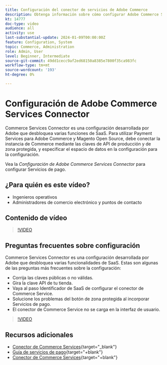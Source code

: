 ```yaml
---
title: Configuración del conector de servicios de Adobe Commerce
description: Obtenga información sobre cómo configurar Adobe Commerce Services Connector para utilizarlo con productos de SaaS de Commerce y cómo resolver problemas comunes.
kt: 14777
doc-type: video
audience: all
activity: use
last-substantial-update: 2024-01-09T00:00:00Z
feature: Configuration, System
topic: Commerce, Administration
role: Admin, User
level: Beginner, Intermediate
source-git-commit: 49dd1cecc9af2ed68150a8385e7800f35ca983fc
workflow-type: tm+mt
source-wordcount: '193'
ht-degree: 0%

---
```


# Configuración de Adobe Commerce Services Connector

Commerce Services Connector es una configuración desarrollada por Adobe que desbloquea varias funciones de SaaS. Para utilizar Payment Services para Adobe Commerce y Magento Open Source, debe conectar la instancia de Commerce mediante las claves de API de producción y de zona protegida, y especificar el espacio de datos en la configuración para la configuración.

Vea la _Configuración de Adobe Commerce Services Connector_ para configurar Servicios de pago.

## ¿Para quién es este vídeo?

- Ingenieros operativos
- Administradores de comercio electrónico y puntos de contacto

## Contenido de vídeo

>[!VIDEO](https://video.tv.adobe.com/v/3425958?learn=on)

## Preguntas frecuentes sobre configuración

Commerce Services Connector es una configuración desarrollada por Adobe que desbloquea varias funcionalidades de SaaS. Estas son algunas de las preguntas más frecuentes sobre la configuración:

- Corrija las claves públicas o no válidas.
- Gira la clave API de tu tienda.
- Vaya al paso Identificador de SaaS de configurar el conector de Commerce Service.
- Solucione los problemas del botón de zona protegida al incorporar Servicios de pago.
- El conector de Commerce Service no se carga en la interfaz de usuario.

>[!VIDEO](https://video.tv.adobe.com/v/3425959?learn=on)

## Recursos adicionales

- [Conector de Commerce Services](https://experienceleague.adobe.com/docs/commerce-merchant-services/user-guides/integration-services/saas.html){target="_blank"}
- [Guía de servicios de pago](https://experienceleague.adobe.com/docs/commerce-merchant-services/payment-services/guide-overview.html){target="+blank"}
- [Conector de Commerce Services](https://experienceleague.adobe.com/docs/commerce-merchant-services/user-guides/integration-services/saas.html){target="+blank"}
